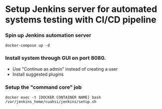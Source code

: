 # Setup Jenkins server for automated systems testing with CI/CD pipeline

### Spin up Jenkins automation server
```
docker-compose up -d
```
### Install system through GUI on port 8080.
* Use "Continue as admin" instead of creating a user
* Install suggested plugins
### Setup the "command core" job
```
docker exec -t [DOCKER CONTAINER NAME] bash /var/jenkins_home/cuahsi/jenkins/setup.sh
```
